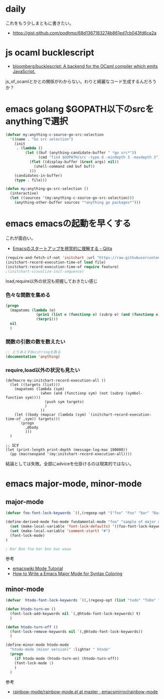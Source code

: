 # daily

これをもう少しまともに書きたい。

- https://gist.github.com/podhmo/68d1367183274b861ed7cb043fd6ca2a

# js ocaml bucklescript

- [bloomberg/bucklescript: A backend for the OCaml compiler which emits JavaScript.](https://github.com/bloomberg/bucklescript)

js_of_ocamlとかとの関係がわからない。わりと綺麗なコード生成するんだろうか？

# emacs golang $GOPATH以下のsrcをanythingで選択

```lisp
(defvar my:anything-c-source-go-src-selection
  '((name . "Go src selection")
    (init
     . (lambda ()
         (let ((buf (anything-candidate-buffer " *go src*"))
               (cmd "find $GOPATH/src -type d -mindepth 3 -maxdepth 3"))
           (flet ((display-buffer (&rest args) nil))
             (shell-command cmd buf buf))
           )))
    (candidates-in-buffer)
    (type . file)))

(defun my:anything-go-src-selection ()
  (interactive)
  (let ((sources '(my:anything-c-source-go-src-selection)))
    (anything-other-buffer sources "*anything go packages*")))
```

# emacs emacsの起動を早くする

これが面白い。

- [Emacsのスタートアップを視覚的に理解する - Qiita](http://qiita.com/yuttie/items/0f38870817c11b2166bd)

```lisp
(require-and-fetch-if-not 'initchart :url "https://raw.githubusercontent.com/yuttie/initchart/master/initchart.el")
(initchart-record-execution-time-of load file)
(initchart-record-execution-time-of require feature)
;(initchart-visualize-init-sequence)
```

load,require以外の状況も把握しておきたい感じ

###  色々な関数を集める

```lisp
(progn
  (mapatoms (lambda (e) 
              (prin1 (list e (functionp e) (subrp e) (and (functionp e) (find-lisp-object-file-name e (symbol-function e)))))
              (terpri)))
  nil
  )
```
### 関数の引数の数を数えたい

```lisp
;; とりあえずdocstringを取る
(documentation 'anything)
```


### require,load以外の状況も見たい

```
(defmacro my:initchart-record-execution-all ()
  (let ((targets (list)))
    (mapatoms (lambda (sym)
                (when (and (functionp sym) (not (subrp (symbol-function sym))))
                  (push sym targets)
                  )
                ))
    (let ((body (mapcar (lambda (sym) `(initchart-record-execution-time-of ,sym)) targets)))
      `(progn
         ,@body
         )))
  )

;; 試す
(let (print-length print-depth (message-log-max 100000))
  (pp (macroexpand '(my:initchart-record-execution-all))))
```

結論としては失敗。全部にadviceを仕掛けるのは現実的ではない。

# emacs major-mode, minor-mode

## major-mode

```lisp
(defvar foo-font-lock-keywords `((,(regexp-opt '("foo" "Foo" "bar" "Bar" "Boo" "boo")) . font-lock-keyword-face)))

(define-derived-mode foo-mode fundamental-mode "foo" "sample of major mode"
  (set (make-local-variable 'font-lock-defaults) '((foo-font-lock-keywords)))
  (set (make-local-variable 'comment-start) "#")
  (font-lock-mode)
)

; Bar Boo foo bar boo baz waaa
```

参考

- [emacswiki Mode Tutorial](https://www.emacswiki.org/emacs/ModeTutorial)
- [How to Write a Emacs Major Mode for Syntax Coloring](http://ergoemacs.org/emacs/elisp_syntax_coloring.html)


## minor-mode

```lisp
(defvar  htodo-font-lock-keywords `((,(regexp-opt (list "todo" "ToDo" "Todo" "TODO")) . font-lock-warning-face)))

(defun htodo-turn-on ()
  (font-lock-add-keywords nil `(,@htodo-font-lock-keywords) t)
  )

(defun htodo-turn-off ()
  (font-lock-remove-keywords nil `(,@htodo-font-lock-keywords))
  )

(define-minor-mode htodo-mode
  "htodo-mode (minor version)" :lighter " htodo"
  (progn
    (if htodo-mode (htodo-turn-on) (htodo-turn-off))
    (font-lock-mode 1)
    )
  )
```

参考

- [rainbow-mode/rainbow-mode.el at master · emacsmirror/rainbow-mode](
https://github.com/emacsmirror/rainbow-mode/blob/master/rainbow-mode.el)
